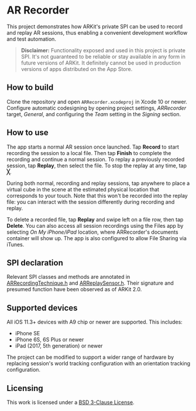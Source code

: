 # AR Recorder

This project demonstrates how ARKit's private SPI can be used to record and replay AR sessions, thus enabling a convenient development workflow and test automation.

> **Disclaimer:** Functionality exposed and used in this project is private SPI. It's not guaranteed to be reliable or stay available in any form in future versions of ARKit. It definitely cannot be used in production versions of apps distributed on the App Store.

## How to build

Clone the repository and open `ARRecorder.xcodeproj` in Xcode 10 or newer. Configure automatic codesigning by opening project settings, _ARRecorder_ target, _General_, and configuring the _Team_ setting in the _Signing_ section.

## How to use

The app starts a normal AR session once launched. Tap **Record** to start recording the session to a local file. Then tap **Finish** to complete the recording and continue a normal session. To replay a previously recorded session, tap **Replay**, then select the file. To stop the replay at any time, tap **╳**.

During both normal, recording and replay sessions, tap anywhere to place a virtual cube in the scene at the estimated physical location that corresponds to your touch. Note that this won't be recorded into the replay file: you can interact with the session differently during recording and replay.

To delete a recorded file, tap **Replay** and swipe left on a file row, then tap **Delete**. You can also access all session recordings using the Files app by selecting _On My iPhone/iPad_ location, where ARRecorder's documents container will show up. The app is also configured to allow File Sharing via iTunes.

## SPI declaration

Relevant SPI classes and methods are annotated in [ARRecordingTechnique.h](ARRecorder/ARRecordingTechnique.h) and [ARReplaySensor.h](ARRecorder/ARReplaySensor.h). Their signature and presumed function have been observed as of ARKit 2.0.

## Supported devices

All iOS 11.3+ devices with A9 chip or newer are supported. This includes:

- iPhone SE
- iPhone 6S, 6S Plus or newer
- iPad (2017, 5th generation) or newer

The project can be modified to support a wider range of hardware by replacing session's world tracking configuration with an orientation tracking configuration.

## Licensing

This work is licensed under a <a rel="license" href="https://opensource.org/licenses/BSD-3-Clause">BSD 3-Clause License</a>.
